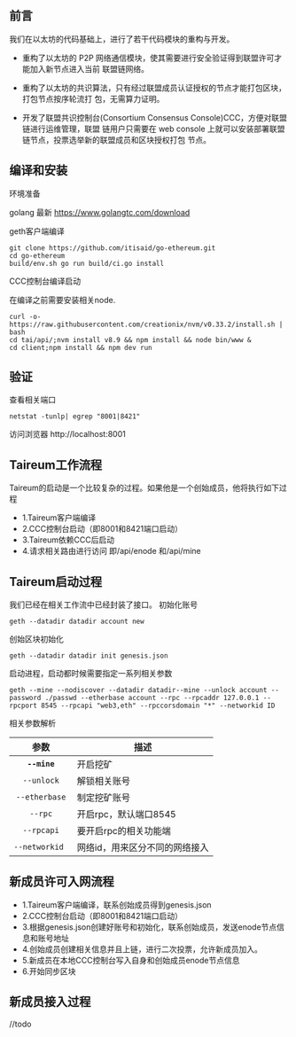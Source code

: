 ## **前言** 
我们在以太坊的代码基础上，进行了若干代码模块的重构与开发。
- 重构了以太坊的 P2P 网络通信模块，使其需要进行安全验证得到联盟许可才能加入新节点进入当前 联盟链网络。
-  重构了以太坊的共识算法，只有经过联盟成员认证授权的节点才能打包区块，打包节点按序轮流打 包，无需算力证明。
 
- 开发了联盟共识控制台(Consortium Consensus Console)CCC，方便对联盟链进行运维管理，联盟 链用户只需要在 web console 上就可以安装部署联盟链节点，投票选举新的联盟成员和区块授权打包 节点。

## **编译和安装**
环境准备

golang 最新 https://www.golangtc.com/download

geth客户端编译

    git clone https://github.com/itisaid/go-ethereum.git
    cd go-ethereum
    build/env.sh go run build/ci.go install

CCC控制台编译启动

在编译之前需要安装相关node.

    curl -o- https://raw.githubusercontent.com/creationix/nvm/v0.33.2/install.sh | bash
    cd tai/api/;nvm install v8.9 && npm install && node bin/www &
    cd client;npm install && npm dev run

## **验证**
查看相关端口

    netstat -tunlp| egrep "8001|8421"

访问浏览器
    http://localhost:8001

## **Taireum工作流程**

Taireum的启动是一个比较复杂的过程。如果他是一个创始成员，他将执行如下过程
- 1.Taireum客户端编译
- 2.CCC控制台启动（即8001和8421端口启动）
- 3.Taireum依赖CCC后启动
- 4.请求相关路由进行访问 即/api/enode 和/api/mine


## **Taireum启动过程**
我们已经在相关工作流中已经封装了接口。
初始化账号

    geth --datadir datadir account new

创始区块初始化

    geth --datadir datadir init genesis.json

启动进程，启动都时候需要指定一系列相关参数

    geth --mine --nodiscover --datadir datadir--mine --unlock account --password ./passwd --etherbase account --rpc --rpcaddr 127.0.0.1 --rpcport 8545 --rpcapi "web3,eth" --rpccorsdomain "*" --networkid ID

相关参数解析 
   
| 参数    | 描述 |
|:----------:|-------------|
| **`--mine`** | 开启挖矿|
| `--unlock` | 解锁相关账号 |
| `--etherbase` | 制定挖矿账号 |
| `--rpc` | 开启rpc，默认端口8545 |
| `--rpcapi` | 要开启rpc的相关功能端 |
| `--networkid ` | 网络id，用来区分不同的网络接入 |


## **新成员许可入网流程**

- 1.Taireum客户端编译，联系创始成员得到genesis.json
- 2.CCC控制台启动（即8001和8421端口启动）
- 3.根据genesis.json创建好账号和初始化，联系创始成员，发送enode节点信息和账号地址
- 4.创始成员创建相关信息并且上链，进行二次投票，允许新成员加入。
- 5.新成员在本地CCC控制台写入自身和创始成员enode节点信息
- 6.开始同步区块

## **新成员接入过程**
//todo







































